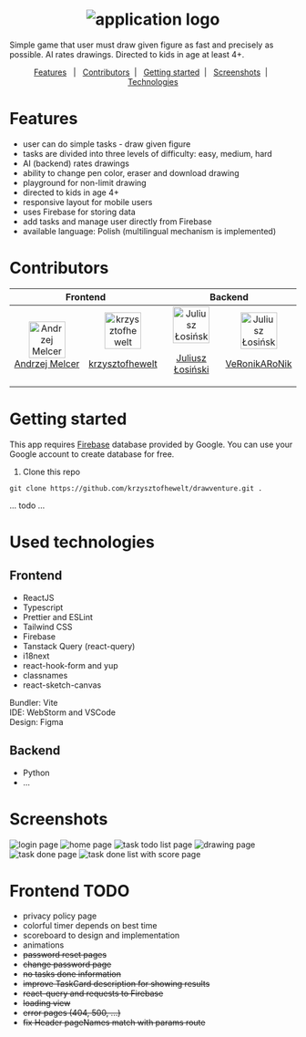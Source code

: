 <h1 align="center">
    <img src="screenshots/logo.svg" alt="application logo">
</h1>

Simple game that user must draw given figure as fast and precisely as possible. AI rates drawings. Directed to kids in age at least 4+.

<p align="center">
    <a href="#features">Features</a>&nbsp;&nbsp; | &nbsp;
    <a href="#contributors">Contributors</a>&nbsp; | &nbsp;
    <a href="#getting-started">Getting started</a>&nbsp; | &nbsp;
    <a href="#screenshots">Screenshots</a>&nbsp; | &nbsp;
    <a href="#used-technologies">Technologies</a>
</p>

# Features
* user can do simple tasks - draw given figure
* tasks are divided into three levels of difficulty: easy, medium, hard
* AI (backend) rates drawings
* ability to change pen color, eraser and download drawing
* playground for non-limit drawing
* directed to kids in age 4+
* responsive layout for mobile users
* uses Firebase for storing data
* add tasks and manage user directly from Firebase
* available language: Polish (multilingual mechanism is implemented)

# Contributors
<table>
<thead>
<tr>
<th colspan="2">
Frontend
</th>
<th colspan="2">
Backend
</th>
</tr>
</thead>
<tbody>
<tr>
<td align="center">
<a href="https://github.com/amelcer">
<img width="64" height="64" src="https://avatars.githubusercontent.com/u/60044260?s=64&v=4" alt="Andrzej Melcer">
Andrzej Melcer
</a>
</td>
<td align="center">
<a href="https://github.com/krzysztofhewelt">
<img width="64" height="64" src="https://avatars.githubusercontent.com/u/24493324?v=4" alt="krzysztofhewelt">

krzysztofhewelt
</a>
</td>
<td align="center">
<a href="https://github.com/juliuszlosinski">
<img width="64" height="64" src="https://avatars.githubusercontent.com/u/72278818?v=4" alt="Juliusz Łosiński">

Juliusz Łosiński
</a>
</td>
<td align="center">
<a href="https://github.com/VeRonikARoNik">
<img width="64" height="64" src="https://avatars.githubusercontent.com/u/76017554?s=64&v=4" alt="Juliusz Łosiński">

VeRonikARoNik
</a>
</td>
</tr>
</tbody>
</table>

# Getting started
This app requires [Firebase](https://firebase.google.com/) database provided by Google. You can use your Google account to create database for free.

1. Clone this repo
```
git clone https://github.com/krzysztofhewelt/drawventure.git .
```

... todo ...

# Used technologies
## Frontend
* ReactJS
* Typescript
* Prettier and ESLint
* Tailwind CSS
* Firebase
* Tanstack Query (react-query)
* i18next
* react-hook-form and yup
* classnames
* react-sketch-canvas

Bundler: Vite \
IDE: WebStorm and VSCode \
Design: Figma

## Backend
* Python
* ...

# Screenshots
<img src="screenshots/login.png" alt="login page">
<img src="screenshots/home.png" alt="home page">
<img src="screenshots/tasks_todo.png" alt="task todo list page">
<img src="screenshots/drawing.png" alt="drawing page">
<img src="screenshots/task_done.png" alt="task done page">
<img src="screenshots/task_scores.png" alt="task done list with score page">

# Frontend TODO
- privacy policy page
- colorful timer depends on best time
- scoreboard to design and implementation
- animations
- ~~password reset pages~~
- ~~change password page~~
- ~~no tasks done information~~
- ~~improve TaskCard description for showing results~~
- ~~react-query and requests to Firebase~~
- ~~loading view~~
- ~~error pages (404, 500, ...)~~
- ~~fix Header pageNames match with params route~~

